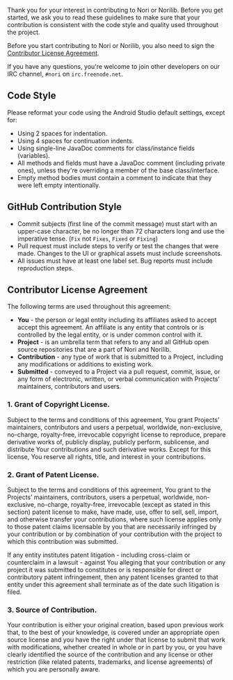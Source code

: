 Thank you for your interest in contributing to Nori or Norilib. Before you get
started, we ask you to read these guidelines to make sure that your
contribution is consistent with the code style and quality used throughout the
project.

Before you start contributing to Nori or Norilib, you also need to sign the
[Contributor License Agreement](https://www.clahub.com/agreements/tjg1/nori).

If you have any questions, you're welcome to join other developers on our IRC
channel, `#nori` on `irc.freenode.net`.

Code Style
----------

Please reformat your code using the Android Studio default settings,
except for:

* Using 2 spaces for indentation.
* Using 4 spaces for continuation indents.
* Using single-line JavaDoc comments for class/instance fields (variables).
* All methods and fields must have a JavaDoc comment (including private ones),
  unless they're overriding a member of the base class/interface.
* Empty method bodies must contain a comment to indicate that they were
  left empty intentionally.

GitHub Contribution Style
-------------------------

* Commit subjects (first line of the commit message) must start with an
  upper-case character, be no longer than 72 characters long and use the
  imperative tense. (`Fix` not `Fixes`, `Fixed` or `Fixing`)
* Pull request must include steps to verify or test the changes that were made.
  Changes to the UI or graphical assets must include screenshots.
* All issues must have at least one label set.
  Bug reports must include reproduction steps.

Contributor License Agreement
-----------------------------

The following terms are used throughout this agreement:

* **You** - the person or legal entity including its affiliates asked to accept
  accept this agreement. An affiliate is any entity that controls or is
  controlled by the legal entity, or is under common control with it.
* **Project** - is an umbrella term that refers to any and all GitHub open
  source repositories that are a part of Nori and Norilib.
* **Contribution** - any type of work that is submitted to a Project, including
  any modifications or additions to existing work.
* **Submitted** - conveyed to a Project via a pull request, commit, issue, or
  any form of electronic, written, or verbal communication with Projects’
  maintainers, contributors and users.

### 1. Grant of Copyright License. ###

Subject to the terms and conditions of this agreement, You grant Projects’
maintainers, contributors and users a perpetual, worldwide, non-exclusive,
no-charge, royalty-free, irrevocable copyright license to reproduce, prepare
derivative works of, publicly display, publicly perform, sublicense, and
distribute Your contributions and such derivative works. Except for this
license, You reserve all rights, title, and interest in your contributions.

### 2. Grant of Patent License. ###

Subject to the terms and conditions of this agreement, You grant to the
Projects’ maintainers, contributors, users a perpetual, worldwide,
non-exclusive, no-charge, royalty-free, irrevocable (except as stated in this
section) patent license to make, have made, use, offer to sell, sell, import,
and otherwise transfer your contributions, where such license applies only to
those patent claims licensable by you that are necessarily infringed by your
contribution or by combination of your contribution with the project to which
this contribution was submitted.

If any entity institutes patent litigation - including cross-claim or
counterclaim in a lawsuit - against You alleging that your contribution or any
project it was submitted to constitutes or is responsible for direct or
contributory patent infringement, then any patent licenses granted to that
entity under this agreement shall terminate as of the date such litigation is
filed.

### 3. Source of Contribution. ###

Your contribution is either your original creation, based upon previous work
that, to the best of your knowledge, is covered under an appropriate open source
license and you have the right under that license to submit that work with
modifications, whether created in whole or in part by you, or you have clearly
identified the source of the contribution and any license or other restriction
(like related patents, trademarks, and license agreements) of which you are
personally aware.

